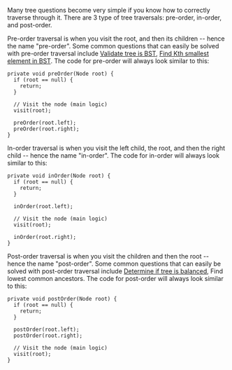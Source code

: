 Many tree questions become very simple if you know how to correctly traverse through it. There are 3 type of tree traversals: pre-order, in-order, and post-order.

Pre-order traversal is when you visit the root, and then its children -- hence the name "pre-order". Some common questions that can easily be solved with pre-order traversal include [Validate tree is BST](https://github.com/wonjoolee95/adapt-or-die/blob/master/tree/isValidBST.java), [Find Kth smallest element in BST](https://github.com/wonjoolee95/adapt-or-die/blob/master/tree/kthSmallest.java). The code for pre-order will always look similar to this:
```
private void preOrder(Node root) {
  if (root == null) {
    return;
  }
  
  // Visit the node (main logic)
  visit(root);
  
  preOrder(root.left);
  preOrder(root.right);
}
```

In-order traversal is when you visit the left child, the root, and then the right child -- hence the name "in-order". The code for in-order will always look similar to this:
```
private void inOrder(Node root) {
  if (root == null) {
    return;
  }
  
  inOrder(root.left);
  
  // Visit the node (main logic)
  visit(root);
  
  inOrder(root.right);
}
```

Post-order traversal is when you visit the children and then the root -- hence the name "post-order". Some common questions that can easily be solved with post-order traversal include [Determine if tree is balanced](https://github.com/wonjoolee95/adapt-or-die/blob/master/tree/IsBalanced.java), Find lowest common ancestors. The code for post-order will always look similar to this:
```
private void postOrder(Node root) {
  if (root == null) {
    return;
  }
  
  postOrder(root.left); 
  postOrder(root.right);
  
  // Visit the node (main logic)
  visit(root);
}
```
